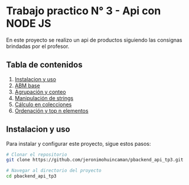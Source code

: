 # Trabajo practico N° 3 - Api con NODE JS
En este proyecto se realizo un api de productos siguiendo las consignas brindadas por el profesor.

## Tabla de contenidos
1. [Instalacion y uso](#instalacion-y-uso)
2. [ABM base](#abm-base)
3. [Agrupación y conteo](#Agrupación-y-conteo)
4. [Manipulación de strings](#Manipulación-de-strings)
5. [Cálculo en colecciones](#Cálculo-en-colecciones)
6. [Ordenación y top n elementos](#Ordenación-y-top-n-elementos)

## Instalacion y uso
Para instalar y configurar este proyecto, sigue estos pasos:
```bash
# Clonar el repositorio
git clone https://github.com/jeronimohuincaman/pbackend_api_tp3.git

# Navegar al directorio del proyecto
cd pbackend_api_tp3
```
